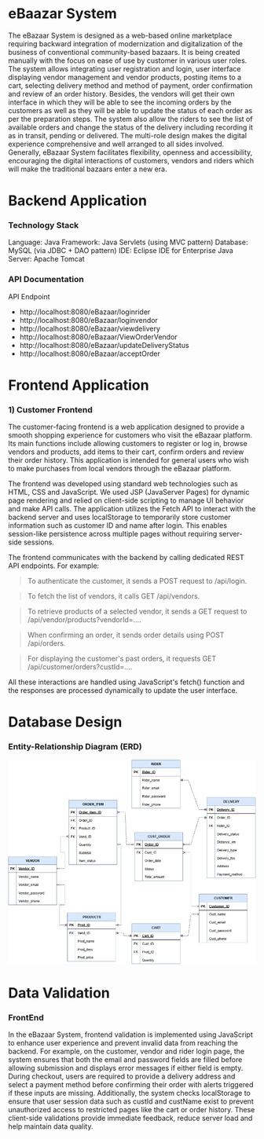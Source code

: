 # eBaazar System
The eBazaar System is designed as a web-based online marketplace requiring backward integration of modernization and digitalization of the business of conventional community-based bazaars. It is being created manually with the focus on ease of use by customer in various user roles. The system allows integrating user registration and login, user interface displaying vendor management and vendor products, posting items to a cart, selecting delivery method and method of payment, order confirmation and review of an order history. Besides, the vendors will get their own interface in which they will be able to see the incoming orders by the customers as well as they will be able to update the status of each order as per the preparation steps. The system also allow the riders to see the list of available orders and change the status of the delivery including recording it as in transit, pending or delivered. The multi-role design makes the digital experience comprehensive and well arranged to all sides involved. Generally, eBazaar System facilitates flexibility, openness and accessibility, encouraging the digital interactions of customers, vendors and riders which will make the traditional bazaars enter a new era.

# Backend Application
### Technology Stack
Language: Java
Framework: Java Servlets (using MVC pattern)
Database: MySQL (via JDBC + DAO pattern)
IDE: Eclipse IDE for Enterprise Java
Server: Apache Tomcat

### API Documentation
API Endpoint
- http://localhost:8080/eBazaar/loginrider
- http://localhost:8080/eBazaar/loginvendor
- http://localhost:8080/eBazaar/viewdelivery
- http://localhost:8080/eBazaar/ViewOrderVendor
- http://localhost:8080/eBazaar/updateDeliveryStatus
- http://localhost:8080/eBazaar/acceptOrder




# Frontend Application
### 1) Customer Frontend
   The customer-facing frontend is a web application designed to provide a smooth shopping experience for customers who visit the eBazaar platform. Its main functions include allowing customers to register or log in, browse vendors and products, add items to their cart, confirm orders and review their order history. This application is intended for general users who wish to make purchases from local vendors through the eBazaar platform.

The frontend was developed using standard web technologies such as HTML, CSS and JavaScript. We used JSP (JavaServer Pages) for dynamic page rendering and relied on client-side scripting to manage UI behavior and make API calls. The application utilizes the Fetch API to interact with the backend server and uses localStorage to temporarily store customer information such as customer ID and name after login. This enables session-like persistence across multiple pages without requiring server-side sessions.

The frontend communicates with the backend by calling dedicated REST API endpoints. For example:

  > To authenticate the customer, it sends a POST request to /api/login.

  > To fetch the list of vendors, it calls GET /api/vendors.

  > To retrieve products of a selected vendor, it sends a GET request to /api/vendor/products?vendorId=....

  > When confirming an order, it sends order details using POST /api/orders.

  > For displaying the customer's past orders, it requests GET /api/customer/orders?custId=....

All these interactions are handled using JavaScript's fetch() function and the responses are processed dynamically to update the user interface.

# Database Design
### Entity-Relationship Diagram (ERD)
![eBazaar ERD](eBazaar.jpg)

# Data Validation

### FrontEnd
In the eBazaar System, frontend validation is implemented using JavaScript to enhance user experience and prevent invalid data from reaching the backend. For example, on the customer, vendor and rider login page, the system ensures that both the email and password fields are filled before allowing submission and displays error messages if either field is empty. During checkout, users are required to provide a delivery address and select a payment method before confirming their order with alerts triggered if these inputs are missing. Additionally, the system checks localStorage to ensure that user session data such as custId and custName exist to  prevent unauthorized access to restricted pages like the cart or order history. These client-side validations provide immediate feedback, reduce server load and help maintain data quality.
